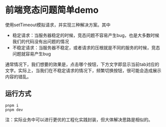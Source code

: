 # 前端竞态问题简单demo
使用setTimeout模拟请求，并实现三种解决方案。其中
- 稳定请求：当服务器稳定的时候，竞态问题不容易产生bug，也是大多数时候我们的代码没有出问题的情况
- 不稳定请求：当服务器不稳定，或者请求的压根就是不同的服务的时候，竞态问题就容易产生bug

通常情况下，我们想要的效果是，点击哪个按钮，下方文字即显示当前tab对应的文字。实际上，当我们在不稳定请求的情况下，频繁切换按钮，很可能会造成展示内容的错乱。

## 运行方式
```
pnpm i
pnpm dev
```

注：实际业务中可以进行更优的工程化实践封装，但大体解决思路是相似的。